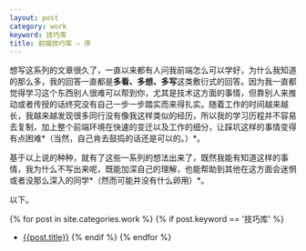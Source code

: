 ```yaml
---
layout: post
category: work
keyword: 技巧库
title: 前端技巧库 — 序
---
```


想写这系列的文章很久了，一直以来都有人问我前端怎么可以学好，为什么我知道的那么多，我的回答一直都是**多看、多想、多写**这类敷衍式的回答。因为我一直都觉得学习这个东西别人很难可以帮到你，尤其是技术这方面的事情，但靠别人来推动或者传授的话终究没有自己一步一步踏实而来得扎实。随着工作的时间越来越长，我越来越发现很多同行没有像我这样类似的经历，所以我的学习历程并不容易去复制，加上整个前端环境在快速的变迁以及工作的细分，让踩坑这样的事情变得有点困难*（当然，自己肯去鼓捣的话还是可以的。）*。

基于以上说的种种，就有了这些一系列的想法出来了，既然我能有知道这样的事情，我为什么不写出来呢，既能加深自己的理解，也能帮助到其他在这方面会迷惘或者没那么深入的同学*（然而可能并没有什么卵用）*。

以下。

{% for post in site.categories.work %}
{% if post.keyword == '技巧库' %}
- [{{post.title}}]({{post.url}})
{% endif %}
{% endfor %}
